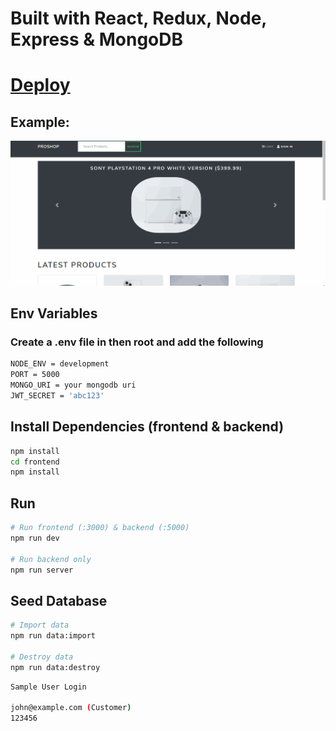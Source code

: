 # Built with React, Redux, Node, Express & MongoDB

# [Deploy](https://proshop999.herokuapp.com/product/60a53657abb44309648621d6)

## Example: 
![Example](/upload/example2.gif)


## Env Variables
### Create a .env file in then root and add the following

```bash
NODE_ENV = development
PORT = 5000
MONGO_URI = your mongodb uri
JWT_SECRET = 'abc123'
```
## Install Dependencies (frontend & backend)

```bash
npm install
cd frontend
npm install
```

## Run

```bash
# Run frontend (:3000) & backend (:5000)
npm run dev

# Run backend only
npm run server
```

## Seed Database

```bash
# Import data
npm run data:import

# Destroy data
npm run data:destroy
```

```bash
Sample User Login

john@example.com (Customer)
123456
```

